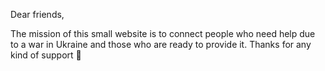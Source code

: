 Dear friends,

The mission of this small website is to connect people who need help due to a war in Ukraine and those who are ready to provide it. Thanks for any kind of support 🙏
